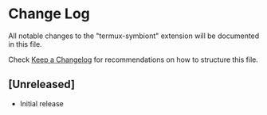 # Change Log

All notable changes to the "termux-symbiont" extension will be documented in this file.

Check [Keep a Changelog](http://keepachangelog.com/) for recommendations on how to structure this file.

## [Unreleased]

- Initial release